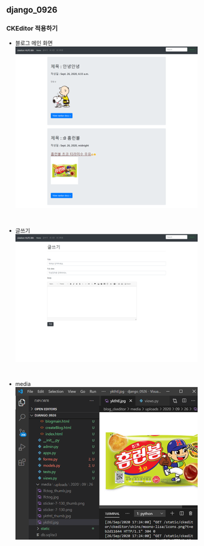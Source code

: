 ## django_0926 
### CKEditor 적용하기

  
* 블로그 메인 화면
![메인화면](screenshot/blogMain.png)
<br>

* 글쓰기
![글쓰기](screenshot/createBlog.png)
<br>

* media
![media](screenshot/media.png)
